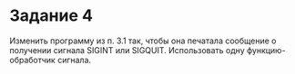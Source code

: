 # Задание 4
Изменить программу из п. 3.1 так, чтобы
она печатала сообщение о получении сигнала SIGINT или
SIGQUIT. Использовать одну функцию-обработчик
сигнала.
